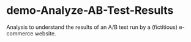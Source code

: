 # demo-Analyze-AB-Test-Results
Analysis to understand the results of an A/B test run by a (fictitious) e-commerce website.
